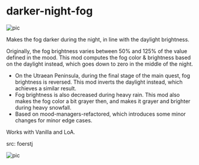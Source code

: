 # darker-night-fog

![pic](pic.jpg)

Makes the fog darker during the night, in line with the daylight brightness.

Originally, the fog brightness varies between 50% and 125% of the value defined in the mood. This mod computes the fog color & brightness based on the daylight instead, which goes down to zero in the middle of the night.
- On the Utraean Peninsula, during the final stage of the main quest, fog brightness is reversed. This mod inverts the daylight instead, which achieves a similar result.
- Fog brightness is also decreased during heavy rain. This mod also makes the fog color a bit grayer then, and makes it grayer and brighter during heavy snowfall.
- Based on mood-managers-refactored, which introduces some minor changes for minor edge cases.

Works with Vanilla and LoA.

src: foerstj

![pic](pic2.jpg)
